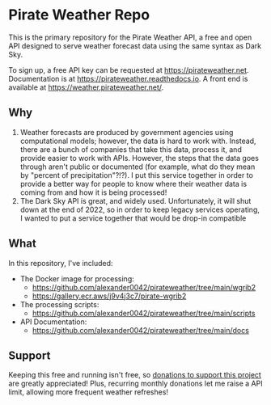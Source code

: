 ﻿# Pirate Weather Repo
This is the primary repository for the Pirate Weather API, a free and open API designed to serve weather forecast data using the same syntax as Dark Sky. 

To sign up, a free API key can be requested at <https://pirateweather.net>. Documentation is at <https://pirateweather.readthedocs.io>. A front end is available at <https://weather.pirateweather.net/>.

## Why

1. Weather forecasts are produced by government agencies using computational models; however, the data is hard to work with. Instead, there are a bunch of companies that take this data, process it, and provide easier to work with APIs. However, the steps that the data goes through aren't public or documented (for example, what do they mean by "percent of precipitation"?!?). I put this service together in order to provide a better way for people to know where their weather data is coming from and how it is being processed! 
2. The Dark Sky API is great, and widely used. Unfortunately, it will shut down at the end of 2022, so in order to keep legacy services operating, I wanted to put a service together that would be drop-in compatible

## What
In this repository, I've included:

  * The Docker image for processing:
     * <https://github.com/alexander0042/pirateweather/tree/main/wgrib2>
	 * <https://gallery.ecr.aws/j9v4j3c7/pirate-wgrib2>
  * The processing scripts:
     * <https://github.com/alexander0042/pirateweather/tree/main/scripts>
 * API Documentation:
     * <https://github.com/alexander0042/pirateweather/tree/main/docs>

## Support
Keeping this free and running isn't free, so [donations to support this project](https://github.com/sponsors/alexander0042) are greatly appreciated! Plus, recurring monthly donations let me raise a API limit, allowing more frequent weather refreshes! 